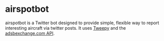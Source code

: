 # airspotbot
airspotbot is a Twitter bot designed to provide simple, flexible way to report interesting aircraft via
twitter posts. It uses [Tweepy](https://www.tweepy.org/) and the [adsbexchange.com API](https://www.adsbexchange.com/data/).
